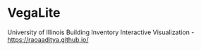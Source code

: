 # VegaLite 

University of Illinois Building Inventory Interactive Visualization - https://raoaaditya.github.io/

